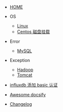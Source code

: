 - [HOME](/)

<!-- - 计算机基础
  - [操作系统](/操作系统.md)
  - [计算机网络](/计算机网络.md)
  - [计算机组成原理](/计算机组成原理.md)

- 设计模式
  - [Mysql](/Pattern-Model/单例模式.md)
 -->
- OS
  - [Linux](/OS/Linux.md)
  - [Centos 磁盘挂载](/OS/Centos磁盘挂载.md)
- Error
  - [MySQL](/Error/MySQL.md)

- Exception
  - [Hadoop](/Exception/Hadoop.md)
  - [Tomcat](/Exception/Tomcat.md)

- [influxdb 添加 basic 认证](influx-add-auth.md)
- [Awesome docsify](awesome.md)
- [Changelog](changelog.md)
